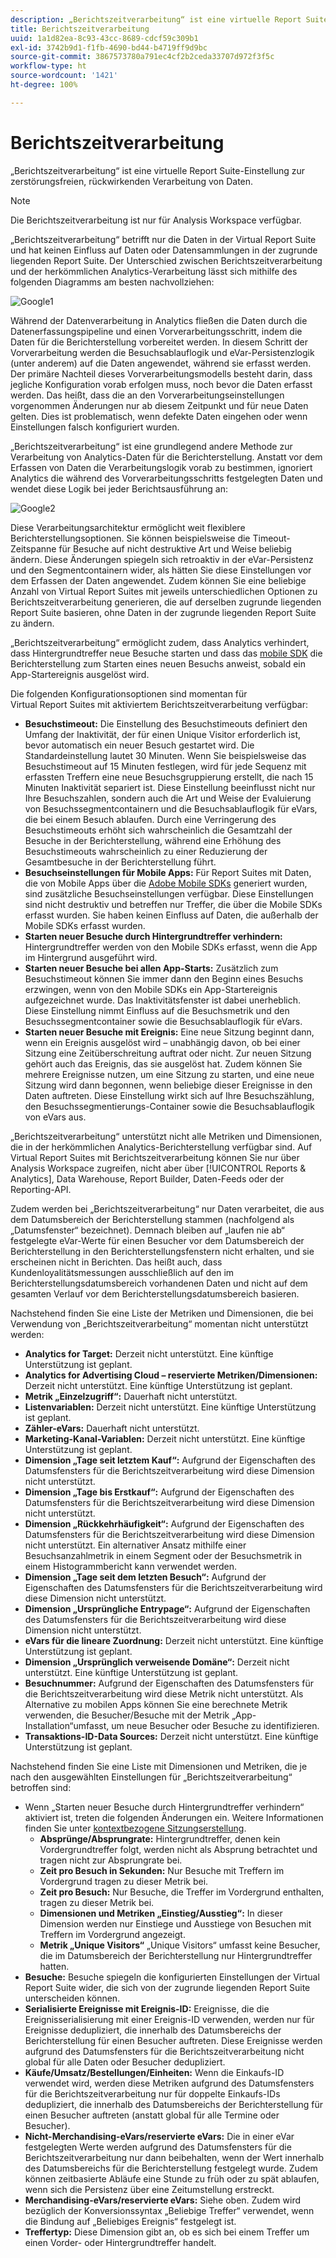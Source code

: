 ```yaml
---
description: „Berichtszeitverarbeitung“ ist eine virtuelle Report Suite-Einstellung zur zerstörungsfreien, rückwirkenden Verarbeitung von Daten.
title: Berichtszeitverarbeitung
uuid: 1a1d82ea-8c93-43cc-8689-cdcf59c309b1
exl-id: 3742b9d1-f1fb-4690-bd44-b4719ff9d9bc
source-git-commit: 3867573780a791ec4cf2b2ceda33707d972f3f5c
workflow-type: ht
source-wordcount: '1421'
ht-degree: 100%

---
```


# Berichtszeitverarbeitung

„Berichtszeitverarbeitung“ ist eine virtuelle Report Suite-Einstellung zur zerstörungsfreien, rückwirkenden Verarbeitung von Daten.

>[!NOTE]
>
>Die Berichtszeitverarbeitung ist nur für Analysis Workspace verfügbar.

„Berichtszeitverarbeitung“ betrifft nur die Daten in der Virtual Report Suite und hat keinen Einfluss auf Daten oder Datensammlungen in der zugrunde liegenden Report Suite. Der Unterschied zwischen Berichtszeitverarbeitung und der herkömmlichen Analytics-Verarbeitung lässt sich mithilfe des folgenden Diagramms am besten nachvollziehen:

![Google1](assets/google1.jpg)

Während der Datenverarbeitung in Analytics fließen die Daten durch die Datenerfassungspipeline und einen Vorverarbeitungsschritt, indem die Daten für die Berichterstellung vorbereitet werden. In diesem Schritt der Vorverarbeitung werden die Besuchsablauflogik und eVar-Persistenzlogik (unter anderem) auf die Daten angewendet, während sie erfasst werden. Der primäre Nachteil dieses Vorverarbeitungsmodells besteht darin, dass jegliche Konfiguration vorab erfolgen muss, noch bevor die Daten erfasst werden. Das heißt, dass die an den Vorverarbeitungseinstellungen vorgenommen Änderungen nur ab diesem Zeitpunkt und für neue Daten gelten. Dies ist problematisch, wenn defekte Daten eingehen oder wenn Einstellungen falsch konfiguriert wurden.

„Berichtszeitverarbeitung“ ist eine grundlegend andere Methode zur Verarbeitung von Analytics-Daten für die Berichterstellung. Anstatt vor dem Erfassen von Daten die Verarbeitungslogik vorab zu bestimmen, ignoriert Analytics die während des Vorverarbeitungsschritts festgelegten Daten und wendet diese Logik bei jeder Berichtsausführung an:

![Google2](assets/google2.jpg)

Diese Verarbeitungsarchitektur ermöglicht weit flexiblere Berichterstellungsoptionen. Sie können beispielsweise die Timeout-Zeitspanne für Besuche auf nicht destruktive Art und Weise beliebig ändern. Diese Änderungen spiegeln sich retroaktiv in der eVar-Persistenz und den Segmentcontainern wider, als hätten Sie diese Einstellungen vor dem Erfassen der Daten angewendet. Zudem können Sie eine beliebige Anzahl von Virtual Report Suites mit jeweils unterschiedlichen Optionen zu Berichtszeitverarbeitung generieren, die auf derselben zugrunde liegenden Report Suite basieren, ohne Daten in der zugrunde liegenden Report Suite zu ändern.

„Berichtszeitverarbeitung“ ermöglicht zudem, dass Analytics verhindert, dass Hintergrundtreffer neue Besuche starten und dass das [mobile SDK](https://www.adobe.io/apis/cloudplatform/mobile.html) die Berichterstellung zum Starten eines neuen Besuchs anweist, sobald ein App-Startereignis ausgelöst wird.

Die folgenden Konfigurationsoptionen sind momentan für Virtual Report Suites mit aktiviertem Berichtszeitverarbeitung verfügbar:

* **Besuchstimeout:** Die Einstellung des Besuchstimeouts definiert den Umfang der Inaktivität, der für einen Unique Visitor erforderlich ist, bevor automatisch ein neuer Besuch gestartet wird. Die Standardeinstellung lautet 30 Minuten. Wenn Sie beispielsweise das Besuchstimeout auf 15 Minuten festlegen, wird für jede Sequenz mit erfassten Treffern eine neue Besuchsgruppierung erstellt, die nach 15 Minuten Inaktivität separiert ist. Diese Einstellung beeinflusst nicht nur Ihre Besuchszahlen, sondern auch die Art und Weise der Evaluierung von Besuchssegmentcontainern und die Besuchsablauflogik für eVars, die bei einem Besuch ablaufen. Durch eine Verringerung des Besuchstimeouts erhöht sich wahrscheinlich die Gesamtzahl der Besuche in der Berichterstellung, während eine Erhöhung des Besuchstimeouts wahrscheinlich zu einer Reduzierung der Gesamtbesuche in der Berichterstellung führt.
* **Besuchseinstellungen für Mobile Apps:** Für Report Suites mit Daten, die von Mobile Apps über die [Adobe Mobile SDKs](https://www.adobe.io/apis/cloudplatform/mobile.html) generiert wurden, sind zusätzliche Besuchseinstellungen verfügbar. Diese Einstellungen sind nicht destruktiv und betreffen nur Treffer, die über die Mobile SDKs erfasst wurden. Sie haben keinen Einfluss auf Daten, die außerhalb der Mobile SDKs erfasst wurden.
* **Starten neuer Besuche durch Hintergrundtreffer verhindern:** Hintergrundtreffer werden von den Mobile SDKs erfasst, wenn die App im Hintergrund ausgeführt wird.
* **Starten neuer Besuche bei allen App-Starts:** Zusätzlich zum Besuchstimeout können Sie immer dann den Beginn eines Besuchs erzwingen, wenn von den Mobile SDKs ein App-Startereignis aufgezeichnet wurde. Das Inaktivitätsfenster ist dabei unerheblich. Diese Einstellung nimmt Einfluss auf die Besuchsmetrik und den Besuchssegmentcontainer sowie die Besuchsablauflogik für eVars.
* **Starten neuer Besuche mit Ereignis:** Eine neue Sitzung beginnt dann, wenn ein Ereignis ausgelöst wird – unabhängig davon, ob bei einer Sitzung eine Zeitüberschreitung auftrat oder nicht. Zur neuen Sitzung gehört auch das Ereignis, das sie ausgelöst hat. Zudem können Sie mehrere Ereignisse nutzen, um eine Sitzung zu starten, und eine neue Sitzung wird dann begonnen, wenn beliebige dieser Ereignisse in den Daten auftreten. Diese Einstellung wirkt sich auf Ihre Besuchszählung, den Besuchssegmentierungs-Container sowie die Besuchsablauflogik von eVars aus.

„Berichtszeitverarbeitung“ unterstützt nicht alle Metriken und Dimensionen, die in der herkömmlichen Analytics-Berichterstellung verfügbar sind. Auf Virtual Report Suites mit Berichtszeitverarbeitung können Sie nur über Analysis Workspace zugreifen, nicht aber über [!UICONTROL Reports &amp; Analytics], Data Warehouse, Report Builder, Daten-Feeds oder der Reporting-API.

Zudem werden bei „Berichtszeitverarbeitung“ nur Daten verarbeitet, die aus dem Datumsbereich der Berichterstellung stammen (nachfolgend als „Datumsfenster“ bezeichnet). Demnach bleiben auf „laufen nie ab“ festgelegte eVar-Werte für einen Besucher vor dem Datumsbereich der Berichterstellung in den Berichterstellungsfenstern nicht erhalten, und sie erscheinen nicht in Berichten. Das heißt auch, dass Kundenloyalitätsmessungen ausschließlich auf den im Berichterstellungsdatumsbereich vorhandenen Daten und nicht auf dem gesamten Verlauf vor dem Berichterstellungsdatumsbereich basieren.

Nachstehend finden Sie eine Liste der Metriken und Dimensionen, die bei Verwendung von „Berichtszeitverarbeitung“ momentan nicht unterstützt werden:

* **Analytics for Target:** Derzeit nicht unterstützt. Eine künftige Unterstützung ist geplant.
* **Analytics for Advertising Cloud – reservierte Metriken/Dimensionen:** Derzeit nicht unterstützt. Eine künftige Unterstützung ist geplant.
* **Metrik „Einzelzugriff“:** Dauerhaft nicht unterstützt.
* **Listenvariablen:** Derzeit nicht unterstützt. Eine künftige Unterstützung ist geplant.
* **Zähler-eVars:** Dauerhaft nicht unterstützt.
* **Marketing-Kanal-Variablen:** Derzeit nicht unterstützt. Eine künftige Unterstützung ist geplant.
* **Dimension „Tage seit letztem Kauf“:** Aufgrund der Eigenschaften des Datumsfensters für die Berichtszeitverarbeitung wird diese Dimension nicht unterstützt.
* **Dimension „Tage bis Erstkauf“:** Aufgrund der Eigenschaften des Datumsfensters für die Berichtszeitverarbeitung wird diese Dimension nicht unterstützt.
* **Dimension „Rückkehrhäufigkeit“:** Aufgrund der Eigenschaften des Datumsfensters für die Berichtszeitverarbeitung wird diese Dimension nicht unterstützt. Ein alternativer Ansatz mithilfe einer Besuchsanzahlmetrik in einem Segment oder der Besuchsmetrik in einem Histogrammbericht kann verwendet werden.
* **Dimension „Tage seit dem letzten Besuch“:** Aufgrund der Eigenschaften des Datumsfensters für die Berichtszeitverarbeitung wird diese Dimension nicht unterstützt.
* **Dimension „Ursprüngliche Entrypage“:** Aufgrund der Eigenschaften des Datumsfensters für die Berichtszeitverarbeitung wird diese Dimension nicht unterstützt.
* **eVars für die lineare Zuordnung:** Derzeit nicht unterstützt. Eine künftige Unterstützung ist geplant.
* **Dimension „Ursprünglich verweisende Domäne“:** Derzeit nicht unterstützt. Eine künftige Unterstützung ist geplant.
* **Besuchnummer:** Aufgrund der Eigenschaften des Datumsfensters für die Berichtszeitverarbeitung wird diese Metrik nicht unterstützt. Als Alternative zu mobilen Apps können Sie eine berechnete Metrik verwenden, die Besucher/Besuche mit der Metrik „App-Installation“umfasst, um neue Besucher oder Besuche zu identifizieren.
* **Transaktions-ID-Data Sources:** Derzeit nicht unterstützt. Eine künftige Unterstützung ist geplant.

Nachstehend finden Sie eine Liste mit Dimensionen und Metriken, die je nach den ausgewählten Einstellungen für „Berichtszeitverarbeitung“ betroffen sind:

* Wenn „Starten neuer Besuche durch Hintergrundtreffer verhindern“ aktiviert ist, treten die folgenden Änderungen ein. Weitere Informationen finden Sie unter [kontextbezogene Sitzungserstellung](vrs-mobile-visit-processing.md).
   * **Absprünge/Absprungrate:** Hintergrundtreffer, denen kein Vordergrundtreffer folgt, werden nicht als Absprung betrachtet und tragen nicht zur Absprungrate bei.
   * **Zeit pro Besuch in Sekunden:** Nur Besuche mit Treffern im Vordergrund tragen zu dieser Metrik bei.
   * **Zeit pro Besuch:** Nur Besuche, die Treffer im Vordergrund enthalten, tragen zu dieser Metrik bei.
   * **Dimensionen und Metriken „Einstieg/Ausstieg“:** In dieser Dimension werden nur Einstiege und Ausstiege von Besuchen mit Treffern im Vordergrund angezeigt.
   * **Metrik „Unique Visitors“** „Unique Visitors“ umfasst keine Besucher, die im Datumsbereich der Berichterstellung nur Hintergrundtreffer hatten.
* **Besuche:** Besuche spiegeln die konfigurierten Einstellungen der Virtual Report Suite wider, die sich von der zugrunde liegenden Report Suite unterscheiden können.
* **Serialisierte Ereignisse mit Ereignis-ID:** Ereignisse, die die Ereignisserialisierung mit einer Ereignis-ID verwenden, werden nur für Ereignisse dedupliziert, die innerhalb des Datumsbereichs der Berichterstellung für einen Besucher auftreten. Diese Ereignisse werden aufgrund des Datumsfensters für die Berichtszeitverarbeitung nicht global für alle Daten oder Besucher dedupliziert.
* **Käufe/Umsatz/Bestellungen/Einheiten:** Wenn die Einkaufs-ID verwendet wird, werden diese Metriken aufgrund des Datumsfensters für die Berichtszeitverarbeitung nur für doppelte Einkaufs-IDs dedupliziert, die innerhalb des Datumsbereichs der Berichterstellung für einen Besucher auftreten (anstatt global für alle Termine oder Besucher).
* **Nicht-Merchandising-eVars/reservierte eVars:** Die in einer eVar festgelegten Werte werden aufgrund des Datumsfensters für die Berichtszeitverarbeitung nur dann beibehalten, wenn der Wert innerhalb des Datumsbereichs für die Berichterstellung festgelegt wurde. Zudem können zeitbasierte Abläufe eine Stunde zu früh oder zu spät ablaufen, wenn sich die Persistenz über eine Zeitumstellung erstreckt.
* **Merchandising-eVars/reservierte eVars:** Siehe oben. Zudem wird bezüglich der Konversionssyntax „Beliebige Treffer“ verwendet, wenn die Bindung auf „Beliebiges Ereignis“ festgelegt ist.
* **Treffertyp:** Diese Dimension gibt an, ob es sich bei einem Treffer um einen Vorder- oder Hintergrundtreffer handelt.
